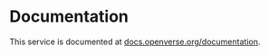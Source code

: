 # Documentation

This service is documented at [docs.openverse.org/documentation](https://docs.openverse.org/meta/documentation/index.html).
